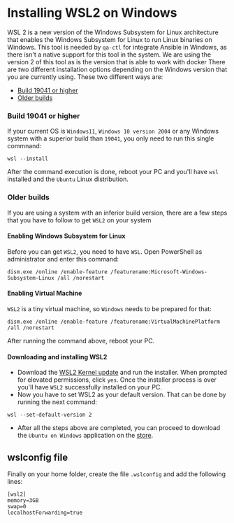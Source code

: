 
# Installing WSL2 on Windows
WSL 2 is a new version of the Windows Subsystem for Linux architecture that enables the Windows Subsystem for Linux to run Linux binaries on Windows. This tool is needed by `qa-ctl` for integrate Ansible in Windows, as there isn't a native support for this tool in the system. We are using the version 2 of this tool as is the version that is able to work with docker
There are two different installation options depending on the Windows version that you are currently using. These two different ways are:
  - [Build 19041 or higher](#build-19041-or-higher)
  - [Older builds](#older-builds)

### Build 19041 or higher
If your current OS is `Windows11`, `Windows 10 version 2004` or any Windows system with a superior build than `19041`, you only need to run this single commnand:
```
wsl --install
```
After the command execution is done, reboot your PC and you'll have `wsl` installed and the `Ubuntu` Linux distribution.

### Older builds
If you are using a system with an inferior build version, there are a few steps that you have to follow to get `WSL2` on your system

#### Enabling Windows Subsystem for Linux

Before you can get `WSL2`, you need to have `WSL`.
Open PowerShell as administrator and enter this command:
```
dism.exe /online /enable-feature /featurename:Microsoft-Windows-Subsystem-Linux /all /norestart
```

#### Enabling Virtual Machine

`WSL2` is a tiny virtual machine, so `Windows` needs to be prepared for that:
```
dism.exe /online /enable-feature /featurename:VirtualMachinePlatform /all /norestart
```
After running the command above, reboot your PC.

#### Downloading and installing WSL2
  - Download the [WSL2 Kernel update](https://wslstorestorage.blob.core.windows.net/wslblob/wsl_update_x64.msi) and run the installer. When prompted for elevated permissions, click `yes`. Once the installer process is over you'll have `WSL2` successfully installed on your PC. 
  - Now you have to set WSL2 as your default version. That can be done by running the next command:
```
wsl --set-default-version 2
```
  - After all the steps above are completed, you can proceed to download
the `Ubuntu on Windows` application on the [store](https://www.microsoft.com/en-us/p/ubuntu/9nblggh4msv6?activetab=pivot:overviewtab
).

## wslconfig file
Finally on your home folder, create the file `.wslconfig` and add the following lines:

```
[wsl2]
memory=3GB
swap=0
localhostForwarding=true
```


